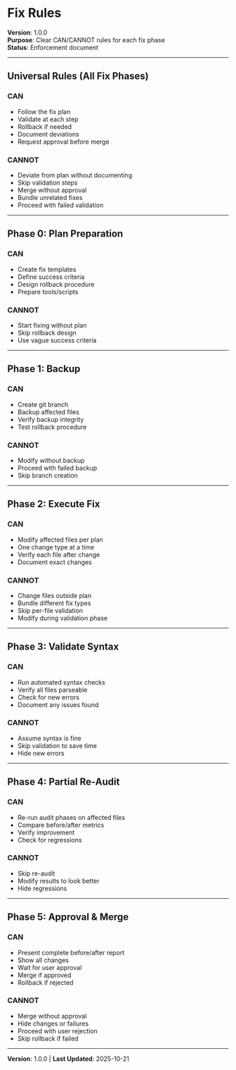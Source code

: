 # Fix Rules

**Version**: 1.0.0  
**Purpose**: Clear CAN/CANNOT rules for each fix phase  
**Status**: Enforcement document

---

## Universal Rules (All Fix Phases)

### CAN

- Follow the fix plan
- Validate at each step
- Rollback if needed
- Document deviations
- Request approval before merge

### CANNOT

- Deviate from plan without documenting
- Skip validation steps
- Merge without approval
- Bundle unrelated fixes
- Proceed with failed validation

---

## Phase 0: Plan Preparation

### CAN

- Create fix templates
- Define success criteria
- Design rollback procedure
- Prepare tools/scripts

### CANNOT

- Start fixing without plan
- Skip rollback design
- Use vague success criteria

---

## Phase 1: Backup

### CAN

- Create git branch
- Backup affected files
- Verify backup integrity
- Test rollback procedure

### CANNOT

- Modify without backup
- Proceed with failed backup
- Skip branch creation

---

## Phase 2: Execute Fix

### CAN

- Modify affected files per plan
- One change type at a time
- Verify each file after change
- Document exact changes

### CANNOT

- Change files outside plan
- Bundle different fix types
- Skip per-file validation
- Modify during validation phase

---

## Phase 3: Validate Syntax

### CAN

- Run automated syntax checks
- Verify all files parseable
- Check for new errors
- Document any issues found

### CANNOT

- Assume syntax is fine
- Skip validation to save time
- Hide new errors

---

## Phase 4: Partial Re-Audit

### CAN

- Re-run audit phases on affected files
- Compare before/after metrics
- Verify improvement
- Check for regressions

### CANNOT

- Skip re-audit
- Modify results to look better
- Hide regressions

---

## Phase 5: Approval & Merge

### CAN

- Present complete before/after report
- Show all changes
- Wait for user approval
- Merge if approved
- Rollback if rejected

### CANNOT

- Merge without approval
- Hide changes or failures
- Proceed with user rejection
- Skip rollback if failed

---

**Version**: 1.0.0 | **Last Updated**: 2025-10-21


